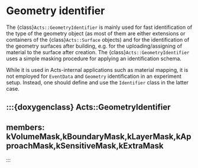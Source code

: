 # Geometry identifier

The {class}`Acts::GeometryIdentifier` is mainly used for fast identification of the type of
the geometry object (as most of them are either extensions or containers of the
{class}`Acts::Surface` objects) and for the identification of the geometry surfaces after
building, e.g. for the uploading/assigning of material to the surface after
creation. The {class}`Acts::GeometryIdentifier` uses a simple masking procedure for applying an
identification schema.

While it is used in Acts-internal applications such as material mapping, it is not employed for
`EventData` and `Geometry` identification in an experiment setup. Instead, one should define and use the
`Identifier` class in the latter case.

:::{doxygenclass} Acts::GeometryIdentifier
---
members: kVolumeMask,kBoundaryMask,kLayerMask,kApproachMask,kSensitiveMask,kExtraMask
---
:::

